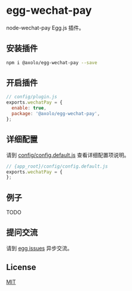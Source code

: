 # egg-wechat-pay

node-wechat-pay Egg.js 插件。

## 安装插件

```bash
npm i @axolo/egg-wechat-pay --save
```

## 开启插件

```js
// config/plugin.js
exports.wechatPay = {
  enable: true,
  package: '@axolo/egg-wechat-pay',
};
```

## 详细配置

请到 [config/config.default.js](config/config.default.js) 查看详细配置项说明。

```js
// {app_root}/config/config.default.js
exports.wechatPay = {
};
```

## 例子

TODO

## 提问交流

请到 [egg issues](https://github.com/axolo/egg-wechat-pay/issues) 异步交流。

## License

[MIT](LICENSE)
